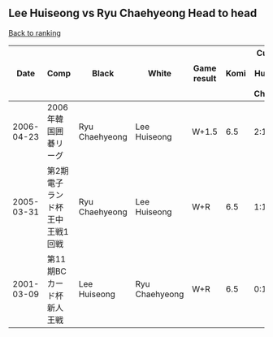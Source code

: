 ## Lee Huiseong vs Ryu Chaehyeong Head to head

[Back to ranking](../../index.md)




| **Date** | **Comp** | **Black** | **White** | **Game result** | **Komi** | **Cumulative Lee Huiseong vs Ryu Chaehyeong** | **Lee Huiseong streak** | **Ryu Chaehyeong streak** | 
| --- | --- | --- | --- | --- | --- | --- | --- | --- |
| 2006-04-23 | 2006年韓国囲碁リーグ | Ryu Chaehyeong | Lee Huiseong | W+1.5 | 6.5 | 2:1 | 2 | 0 | 
| 2005-03-31 | 第2期電子ランド杯王中王戦1回戦 | Ryu Chaehyeong | Lee Huiseong | W+R | 6.5 | 1:1 | 1 | 0 | 
| 2001-03-09 | 第11期BCカード杯新人王戦 | Lee Huiseong | Ryu Chaehyeong | W+R | 6.5 | 0:1 | 0 | 1 |





